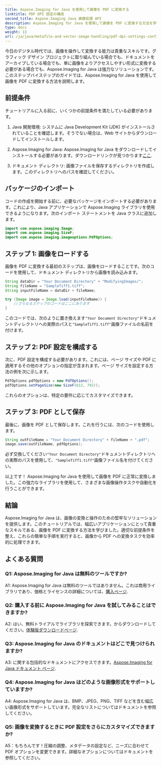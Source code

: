 ```yaml
---
title: Aspose.Imaging for Java を使用して画像を PDF に変換する
linktitle: PDF DPI 設定の構成
second_title: Aspose.Imaging Java 画像処理 API
description: Aspose.Imaging for Java を使用して画像を PDF に変換する方法を学びます。効率的な画像操作のためのステップバイステップのガイド。
type: docs
weight: 13
url: /ja/java/metafile-and-vector-image-handling/pdf-dpi-settings-configuration/
---
```

今日のデジタル時代では、画像を操作して変換する能力は貴重なスキルです。グラフィック デザイン プロジェクトに取り組んでいる場合でも、ドキュメントをアーカイブしている場合でも、単に画像をよりアクセスしやすい形式に変換する必要がある場合でも、Aspose.Imaging for Java は強力なソリューションです。このステップバイステップのガイドでは、Aspose.Imaging for Java を使用して画像を PDF に変換する方法を説明します。

## 前提条件

チュートリアルに入る前に、いくつかの前提条件を満たしている必要があります。

1. Java 開発環境: システムに Java Development Kit (JDK) がインストールされていることを確認します。そうでない場合は、Web サイトからダウンロードしてインストールします。

2.  Aspose.Imaging for Java: Aspose.Imaging for Java をダウンロードしてインストールする必要があります。ダウンロードリンクが見つかります[ここ](https://releases.aspose.com/imaging/java/).

3. ドキュメント ディレクトリ: 画像ファイルを保存するディレクトリを作成します。このディレクトリへのパスを確認してください。

## パッケージのインポート

コードの作成を開始する前に、必要なパッケージをインポートする必要があります。これにより、Java アプリケーションで Aspose.Imaging ライブラリを使用できるようになります。次のインポート ステートメントを Java クラスに追加します。

```java
import com.aspose.imaging.Image;
import com.aspose.imaging.SizeF;
import com.aspose.imaging.imageoptions.PdfOptions;
```

## ステップ 1: 画像をロードする

画像を PDF に変換する最初のステップは、画像をロードすることです。次のコードを使用して、ドキュメント ディレクトリから画像を読み込みます。

```java
String dataDir = "Your Document Directory" + "ModifyingImages/";
String fileName = "SampleTiff1.tiff";
String inputFileName = dataDir + fileName;

try (Image image = Image.load(inputFileName)) {
    //さらなるステップのコードはここにあります
}
```

このコードでは、次のように置き換えます`"Your Document Directory"`ドキュメントディレクトリへの実際のパスと`"SampleTiff1.tiff"`画像ファイルの名前を付けます。

## ステップ 2: PDF 設定を構成する

次に、PDF 設定を構成する必要があります。これには、ページ サイズや PDF に適用するその他のオプションの指定が含まれます。ページ サイズを設定する方法の例を次に示します。

```java
PdfOptions pdfOptions = new PdfOptions();
pdfOptions.setPageSize(new SizeF(612, 792));
```

これらのオプションは、特定の要件に応じてカスタマイズできます。

## ステップ 3: PDF として保存

最後に、画像を PDF として保存します。これを行うには、次のコードを使用します。

```java
String outFileName = "Your Document Directory" + fileName + ".pdf";
image.save(outFileName, pdfOptions);
```

必ず交換してください`"Your Document Directory"`ドキュメントディレクトリへの実際のパスを使用して、`"SampleTiff1.tiff"`画像ファイル名を付けてください。

以上です！ Aspose.Imaging for Java を使用して画像を PDF に正常に変換しました。この強力なライブラリを使用して、さまざまな画像操作タスクや自動化を行うことができます。

## 結論

Aspose.Imaging for Java は、画像の変換と操作のための堅牢なソリューションを提供します。このチュートリアルでは、幅広いアプリケーションにとって貴重なスキルである、画像を PDF に変換する方法を学びました。適切な前提条件を整え、これらの簡単な手順を実行すると、画像から PDF への変換タスクを効率的に処理できます。

## よくある質問

### Q1: Aspose.Imaging for Java は無料のツールですか?

A1: Aspose.Imaging for Java は無料のツールではありません。これは商用ライブラリであり、価格とライセンスの詳細については、[購入ページ](https://purchase.aspose.com/buy).

### Q2: 購入する前に Aspose.Imaging for Java を試してみることはできますか?

 A2: はい、無料トライアルでライブラリを探索できます。からダウンロードしてください。[体験版ダウンロードページ](https://releases.aspose.com/).

### Q3: Aspose.Imaging for Java のドキュメントはどこで見つけられますか?

 A3: に関する包括的なドキュメントにアクセスできます。[Aspose.Imaging for Java ドキュメント ページ](https://reference.aspose.com/imaging/java/).

### Q4: Aspose.Imaging for Java はどのような画像形式をサポートしていますか?

A4: Aspose.Imaging for Java は、BMP、JPEG、PNG、TIFF などを含む幅広い画像形式をサポートしています。完全なリストについてはドキュメントを参照してください。

### Q5: 画像を変換するときに PDF 設定をさらにカスタマイズできますか?

A5：もちろんです！圧縮の調整、メタデータの設定など、ニーズに合わせて PDF オプションを変更できます。詳細なオプションについてはドキュメントを参照してください。